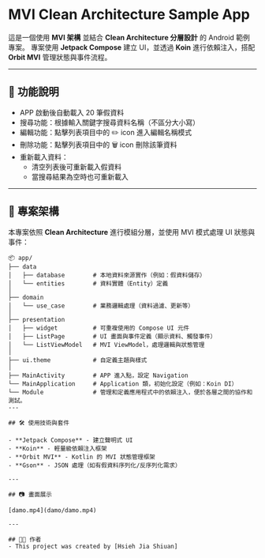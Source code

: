 # MVI Clean Architecture Sample App

這是一個使用 **MVI 架構** 並結合 **Clean Architecture 分層設計** 的 Android 範例專案。
專案使用 **Jetpack Compose** 建立 UI，並透過 **Koin** 進行依賴注入，搭配 **Orbit MVI** 管理狀態與事件流程。

---

## 🚀 功能說明

- APP 啟動後自動載入 20 筆假資料
- 搜尋功能：根據輸入關鍵字搜尋資料名稱（不區分大小寫）
- 編輯功能：點擊列表項目中的 ✏️ icon 進入編輯名稱模式
- 刪除功能：點擊列表項目中的 🗑️ icon 刪除該筆資料
- 重新載入資料：
    - 清空列表後可重新載入假資料
    - 當搜尋結果為空時也可重新載入

---

## 🧱 專案架構

本專案依照 **Clean Architecture** 進行模組分層，並使用 MVI 模式處理 UI 狀態與事件：

```plaintext
📦 app/
├── data
│   ├── database        # 本地資料來源實作（例如：假資料儲存）
│   └── entities        # 資料實體（Entity）定義
│
├── domain
│   └── use_case        # 業務邏輯處理（資料過濾、更新等）
│
├── presentation
│   ├── widget          # 可重複使用的 Compose UI 元件
│   ├── ListPage        # UI 畫面與事件定義（顯示資料、觸發事件）
│   └── ListViewModel   # MVI ViewModel，處理邏輯與狀態管理
│
├── ui.theme            # 自定義主題與樣式
│
├── MainActivity        # APP 進入點，設定 Navigation
└── MainApplication     # Application 類，初始化設定（例如：Koin DI）
└── Module              # 管理和定義應用程式中的依賴注入，便於各層之間的協作和測試。
---

## 🛠️ 使用技術與套件

- **Jetpack Compose** - 建立聲明式 UI
- **Koin** - 輕量級依賴注入框架
- **Orbit MVI** - Kotlin 的 MVI 狀態管理框架
- **Gson** - JSON 處理（如有假資料序列化/反序列化需求）

---

## 📷 畫面展示

[damo.mp4](damo/damo.mp4)

---

## 👨‍💻 作者
- This project was created by [Hsieh Jia Shiuan]